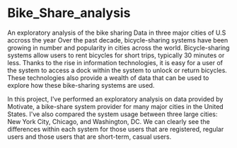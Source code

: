# Bike_Share_analysis
An exploratory analysis of the bike sharing Data in three major cities of U.S accross the year
Over the past decade, bicycle-sharing systems have been growing in number and popularity in cities across the world. Bicycle-sharing systems allow users to rent bicycles for short trips, typically 30 minutes or less. Thanks to the rise in information technologies, it is easy for a user of the system to access a dock within the system to unlock or return bicycles. These technologies also provide a wealth of data that can be used to explore how these bike-sharing systems are used.

In this project, I've performed an exploratory analysis on data provided by Motivate, a bike-share system provider for many major cities in the United States. I've also compared the system usage between three large cities: New York City, Chicago, and Washington, DC. We can clearly see the differences within each system for those users that are registered, regular users and those users that are short-term, casual users.
